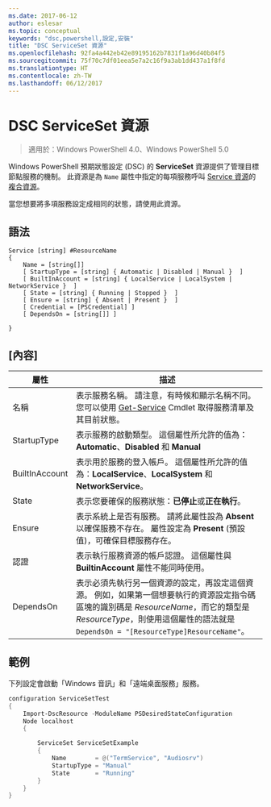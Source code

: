 ```yaml
---
ms.date: 2017-06-12
author: eslesar
ms.topic: conceptual
keywords: "dsc,powershell,設定,安裝"
title: "DSC ServiceSet 資源"
ms.openlocfilehash: 92fa4a442eb42e89195162b7831f1a96d40b84f5
ms.sourcegitcommit: 75f70c7df01eea5e7a2c16f9a3ab1dd437a1f8fd
ms.translationtype: HT
ms.contentlocale: zh-TW
ms.lasthandoff: 06/12/2017
---
```

# <a name="dsc-serviceset-resource"></a>DSC ServiceSet 資源

> 適用於：Windows PowerShell 4.0、Windows PowerShell 5.0


Windows PowerShell 預期狀態設定 (DSC) 的 **ServiceSet** 資源提供了管理目標節點服務的機制。 此資源是為 `Name` 屬性中指定的每項服務呼叫 [Service 資源](serviceResource.md)的[複合資源](authoringResourceComposite.md)。

當您想要將多項服務設定成相同的狀態，請使用此資源。

## <a name="syntax"></a>語法

```
Service [string] #ResourceName
{
    Name = [string[]]
    [ StartupType = [string] { Automatic | Disabled | Manual }  ]
    [ BuiltInAccount = [string] { LocalService | LocalSystem | NetworkService }  ]
    [ State = [string] { Running | Stopped }  ]
    [ Ensure = [string] { Absent | Present }  ]
    [ Credential = [PSCredential] ]
    [ DependsOn = [string[]] ]
    
}
```

## <a name="properties"></a>[內容]

|  屬性  |  描述   | 
|---|---| 
| 名稱| 表示服務名稱。 請注意，有時候和顯示名稱不同。 您可以使用 [Get-Service](https://technet.microsoft.com/en-us/library/hh849804.aspx) Cmdlet 取得服務清單及其目前狀態。|
| StartupType| 表示服務的啟動類型。 這個屬性所允許的值為：**Automatic**、**Disabled** 和 **Manual**|  
| BuiltInAccount| 表示用於服務的登入帳戶。 這個屬性所允許的值為：**LocalService**、**LocalSystem** 和 **NetworkService**。| 
| State| 表示您要確保的服務狀態：**已停止**或**正在執行**。| 
| Ensure| 表示系統上是否有服務。 請將此屬性設為 **Absent** 以確保服務不存在。 屬性設定為 **Present** (預設值)，可確保目標服務存在。|
| 認證| 表示執行服務資源的帳戶認證。 這個屬性與 **BuiltinAccount** 屬性不能同時使用。| 
| DependsOn| 表示必須先執行另一個資源的設定，再設定這個資源。 例如，如果第一個想要執行的資源設定指令碼區塊的識別碼是 *ResourceName*，而它的類型是 *ResourceType*，則使用這個屬性的語法就是 `DependsOn = "[ResourceType]ResourceName"`。| 



## <a name="example"></a>範例

下列設定會啟動「Windows 音訊」和「遠端桌面服務」服務。

```powershell
configuration ServiceSetTest
{
    Import-DscResource -ModuleName PSDesiredStateConfiguration
    Node localhost
    {

        ServiceSet ServiceSetExample
        {
            Name        = @("TermService", "Audiosrv")
            StartupType = "Manual"
            State       = "Running"
        } 
    }
}
```

